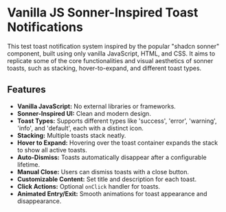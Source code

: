# Vanilla JS Sonner-Inspired Toast Notifications

This test toast notification system inspired by the popular "shadcn sonner" component, built using only vanilla JavaScript, HTML, and CSS. It aims to replicate some of the core functionalities and visual aesthetics of sonner toasts, such as stacking, hover-to-expand, and different toast types.

## Features

*   **Vanilla JavaScript:** No external libraries or frameworks.
*   **Sonner-Inspired UI:** Clean and modern design.
*   **Toast Types:** Supports different types like 'success', 'error', 'warning', 'info', and 'default', each with a distinct icon.
*   **Stacking:** Multiple toasts stack neatly.
*   **Hover to Expand:** Hovering over the toast container expands the stack to show all active toasts.
*   **Auto-Dismiss:** Toasts automatically disappear after a configurable lifetime.
*   **Manual Close:** Users can dismiss toasts with a close button.
*   **Customizable Content:** Set title and description for each toast.
*   **Click Actions:** Optional `onClick` handler for toasts.
*   **Animated Entry/Exit:** Smooth animations for toast appearance and disappearance.